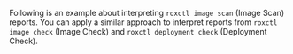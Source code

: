 Following is an example about interpreting `roxctl image scan` (Image Scan) reports. You can apply a similar approach to interpret reports from `roxctl image check` (Image Check) and `roxctl deployment check` (Deployment Check).
